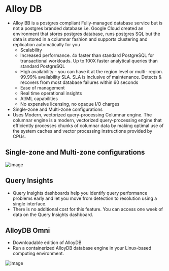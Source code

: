 # Alloy DB

- Alloy BB is a postgres compliant Fully-managed database service but is not a postgres branded database i.e. Google Cloud created an environment that stores postgres database, runs postgres SQL but the data is stored in a columnar fashion and supports clustering and replication automatically for you
  - Scalability
  - Increased performance. 4x faster than standard PostgreSQL for transactional workloads. Up to 100X faster analytical queries than standard PostgreSQL
  - High availability - you can have it at the region level or multi- region. 99.99% availability SLA. SLA is inclusive of maintenance. Detects & recovers from most database failures within 60 seconds
  - Ease of management
  - Real time operational insights
  - AI/ML capabilities
  - No expensive licensing, no opaque I/O charges
- Single-zone and Multi-zone configurations
- Uses Modern, vectorized query-processing Columnar engine. The columnar engine is a modern, vectorized query-processing engine that efficiently processes chunks of columnar data by making optimal use of the system caches and vector processing instructions provided by CPUs.

## Single-zone and Multi-zone configurations
  ![image](https://github.com/user-attachments/assets/da3e47f6-2f76-4f0b-b785-b55953f5c512)


## Query Insights
-  Query Insights dashboards help you identify query performance problems early and let you move from detection to resolution using a single interface.
- There is no additional cost for this feature. You can access one week of data on the Query Insights dashboard.

## AlloyDB Omni
  - Downloadable edition of AlloyDB
  - Run a containerized AlloyDB database engine in your Linux-based computing environment.

  ![image](https://github.com/user-attachments/assets/557bbc38-6f20-41d3-bc16-fac5871594f1)


